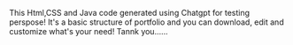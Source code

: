 This Html,CSS and Java code generated using Chatgpt for testing perspose!
It's a basic structure of portfolio and you can download, edit and customize what's your need!
Tannk you......
